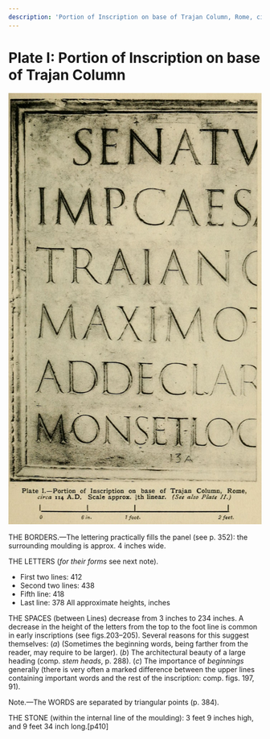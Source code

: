 ```yaml
---
description: 'Portion of Inscription on base of Trajan Column, Rome, circa 114 A.D.'
---
```


# Plate I: Portion of Inscription on base of Trajan Column

![PLATE I.&#x2014;Portion of Inscription on base of Trajan Column,130 Rome, circa 114 A.D. Scale approx. 1/9 th linear.](../.gitbook/assets/i433e.jpg)

THE BORDERS.—The lettering practically fills the panel \(see p. 352\): the surrounding moulding is approx. 4 inches wide.

THE LETTERS \(_for their forms_ see next note\).

* First two lines: 412
* Second two lines: 438
* Fifth line: 418
* Last line: 378 All approximate heights, inches

THE SPACES \(between Lines\) decrease from 3 inches to 234 inches. A decrease in the height of the letters from the top to the foot line is common in early inscriptions \(see figs.203–205\). Several reasons for this suggest themselves: \(_a_\) \(Sometimes the beginning words, being farther from the reader, may require to be larger\). \(_b_\) The architectural beauty of a large heading \(comp. _stem heads_, p. 288\). \(_c_\) The importance of _beginnings_ generally \(there is very often a marked difference between the upper lines containing important words and the rest of the inscription: comp. figs. 197, 91\).

Note.—The WORDS are separated by triangular points \(p. 384\).

THE STONE \(within the internal line of the moulding\): 3 feet 9 inches high, and 9 feet 34 inch long.\[p410\]





